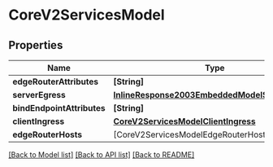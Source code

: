 # CoreV2ServicesModel

## Properties
Name | Type | Description | Notes
------------ | ------------- | ------------- | -------------
**edgeRouterAttributes** | **[String]** |  | 
**serverEgress** | [**InlineResponse2003EmbeddedModelServerEgress**](InlineResponse2003EmbeddedModelServerEgress.md) |  | [optional] 
**bindEndpointAttributes** | **[String]** |  | [optional] 
**clientIngress** | [**CoreV2ServicesModelClientIngress**](CoreV2ServicesModelClientIngress.md) |  | 
**edgeRouterHosts** | [CoreV2ServicesModelEdgeRouterHosts] |  | [optional] 

[[Back to Model list]](../README.md#documentation-for-models) [[Back to API list]](../README.md#documentation-for-api-endpoints) [[Back to README]](../README.md)


